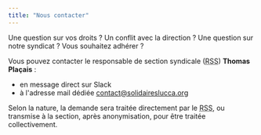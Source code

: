 ```yaml
---
title: "Nous contacter"
---
```


Une question sur vos droits ? Un conflit avec la direction ? Une question sur notre syndicat ? Vous souhaitez adhérer ?

Vous pouvez contacter le responsable de section syndicale (<abbr title="Responsable de section syndicale">RSS</abbr>) **Thomas Plaçais** :
 - en message direct sur Slack
 - à l'adresse mail dédiée [contact@solidaireslucca.org](mailto:contact@solidaires@lucca.org)

Selon la nature, la demande sera traitée directement par le <abbr title="Responsable de section syndicale">RSS</abbr>, ou transmise à la section, après anonymisation, pour être traitée collectivement. 
